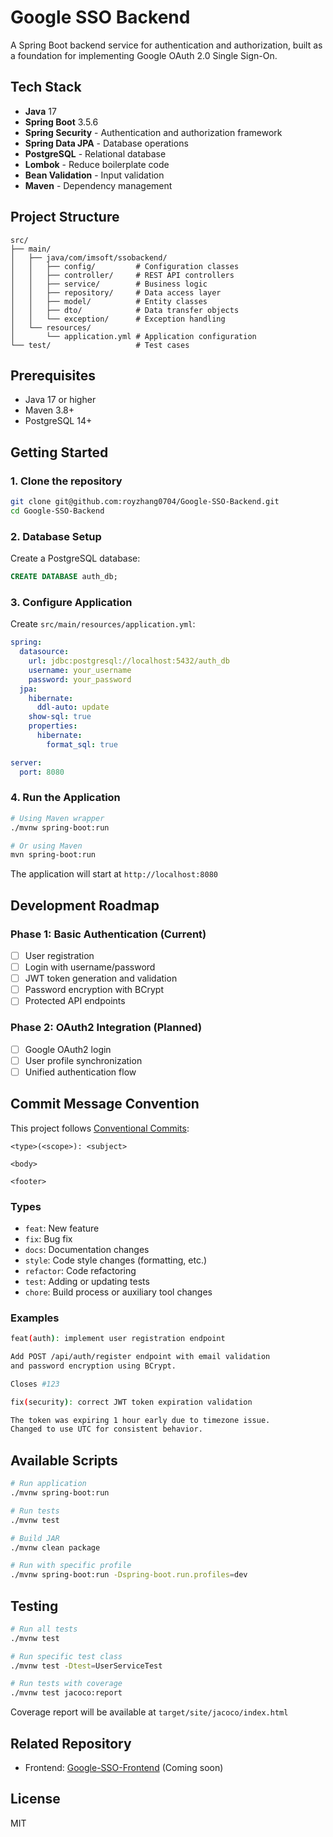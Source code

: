 # Google SSO Backend

A Spring Boot backend service for authentication and authorization, built as a foundation for implementing Google OAuth 2.0 Single Sign-On.

## Tech Stack

- **Java** 17
- **Spring Boot** 3.5.6
- **Spring Security** - Authentication and authorization framework
- **Spring Data JPA** - Database operations
- **PostgreSQL** - Relational database
- **Lombok** - Reduce boilerplate code
- **Bean Validation** - Input validation
- **Maven** - Dependency management

## Project Structure

```
src/
├── main/
│   ├── java/com/imsoft/ssobackend/
│   │   ├── config/         # Configuration classes
│   │   ├── controller/     # REST API controllers
│   │   ├── service/        # Business logic
│   │   ├── repository/     # Data access layer
│   │   ├── model/          # Entity classes
│   │   ├── dto/            # Data transfer objects
│   │   └── exception/      # Exception handling
│   └── resources/
│       └── application.yml # Application configuration
└── test/                   # Test cases
```

## Prerequisites

- Java 17 or higher
- Maven 3.8+
- PostgreSQL 14+

## Getting Started

### 1. Clone the repository

```bash
git clone git@github.com:royzhang0704/Google-SSO-Backend.git
cd Google-SSO-Backend
```

### 2. Database Setup

Create a PostgreSQL database:

```sql
CREATE DATABASE auth_db;
```

### 3. Configure Application

Create `src/main/resources/application.yml`:

```yaml
spring:
  datasource:
    url: jdbc:postgresql://localhost:5432/auth_db
    username: your_username
    password: your_password
  jpa:
    hibernate:
      ddl-auto: update
    show-sql: true
    properties:
      hibernate:
        format_sql: true

server:
  port: 8080
```

### 4. Run the Application

```bash
# Using Maven wrapper
./mvnw spring-boot:run

# Or using Maven
mvn spring-boot:run
```

The application will start at `http://localhost:8080`

## Development Roadmap

### Phase 1: Basic Authentication (Current)
- [ ] User registration
- [ ] Login with username/password
- [ ] JWT token generation and validation
- [ ] Password encryption with BCrypt
- [ ] Protected API endpoints

### Phase 2: OAuth2 Integration (Planned)
- [ ] Google OAuth2 login
- [ ] User profile synchronization
- [ ] Unified authentication flow

## Commit Message Convention

This project follows [Conventional Commits](https://www.conventionalcommits.org/):

```
<type>(<scope>): <subject>

<body>

<footer>
```

### Types
- `feat`: New feature
- `fix`: Bug fix
- `docs`: Documentation changes
- `style`: Code style changes (formatting, etc.)
- `refactor`: Code refactoring
- `test`: Adding or updating tests
- `chore`: Build process or auxiliary tool changes

### Examples

```bash
feat(auth): implement user registration endpoint

Add POST /api/auth/register endpoint with email validation
and password encryption using BCrypt.

Closes #123
```

```bash
fix(security): correct JWT token expiration validation

The token was expiring 1 hour early due to timezone issue.
Changed to use UTC for consistent behavior.
```

## Available Scripts

```bash
# Run application
./mvnw spring-boot:run

# Run tests
./mvnw test

# Build JAR
./mvnw clean package

# Run with specific profile
./mvnw spring-boot:run -Dspring-boot.run.profiles=dev
```

## Testing

```bash
# Run all tests
./mvnw test

# Run specific test class
./mvnw test -Dtest=UserServiceTest

# Run tests with coverage
./mvnw test jacoco:report
```

Coverage report will be available at `target/site/jacoco/index.html`

## Related Repository

- Frontend: [Google-SSO-Frontend](https://github.com/royzhang0704/Google-SSO-Frontend) (Coming soon)

## License

MIT
